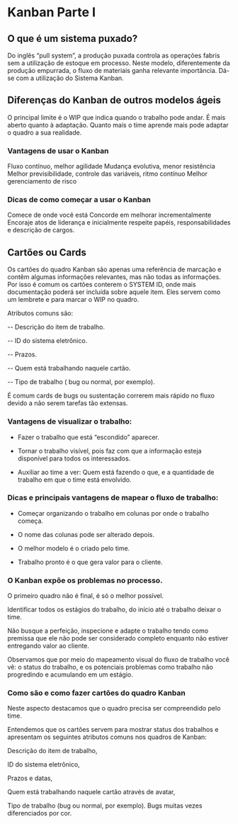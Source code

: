 # Kanban Parte I
## O que é um sistema puxado?

Do inglês “pull system”, a produção puxada controla as operações fabris sem a utilização de estoque em processo. Neste modelo, diferentemente da produção empurrada, o fluxo de materiais ganha relevante importância. Dá-se com a utilização do Sistema Kanban.

## Diferenças do Kanban de outros modelos ágeis

O principal limite é o WIP que indica quando o trabalho pode andar.
É mais aberto quanto à adaptação. Quanto mais o time aprende mais pode adaptar o quadro a sua realidade.

### Vantagens de usar o Kanban

Fluxo contínuo, melhor agilidade
Mudança evolutiva, menor resistência
Melhor previsibilidade, controle das variáveis, ritmo contínuo
Melhor gerenciamento de risco

### Dicas de como começar a usar o Kanban

Comece de onde você está
Concorde em melhorar incrementalmente
Encoraje atos de liderança e inicialmente respeite papéis, responsabilidades e descrição de cargos.

## Cartões ou Cards 

Os cartões do quadro Kanban são apenas uma referência de marcação e contêm algumas informações relevantes, mas não todas as informações. Por isso é comum os cartões conterem o SYSTEM ID, onde mais documentação poderá ser incluída sobre aquele item. Eles servem como um lembrete e para marcar o WIP no quadro.

Atributos comuns são:

-- Descrição do item de trabalho.

-- ID do sistema eletrônico.

-- Prazos.

-- Quem está trabalhando naquele cartão.

-- Tipo de trabalho ( bug ou normal, por exemplo).

É comum cards de bugs ou sustentação correrem mais rápido no fluxo devido a não serem tarefas tão extensas.

### Vantagens de visualizar o trabalho:

 - Fazer o trabalho que está “escondido” aparecer.

 - Tornar o trabalho visível, pois faz com que a informação esteja disponível para todos os interessados.

 - Auxiliar ao time a ver: Quem está fazendo o que, e a quantidade de trabalho em que o time está envolvido.

### Dicas e principais vantagens de mapear o fluxo de trabalho:

- Começar organizando o trabalho em colunas por onde o trabalho começa.

- O nome das colunas pode ser alterado depois.

- O melhor modelo é o criado pelo time.

- Trabalho pronto é o que gera valor para o cliente.

### O Kanban expõe os problemas no processo.

O primeiro quadro não é final, é só o melhor possível.

Identificar todos os estágios do trabalho, do início até o trabalho deixar o time.

Não busque a perfeição, inspecione e adapte o trabalho tendo como premissa que ele não pode ser considerado completo enquanto não estiver entregando valor ao cliente.

Observamos que por meio do mapeamento visual do fluxo de trabalho você vê: o status do trabalho, e os potenciais problemas como trabalho não progredindo e acumulando em um estágio.

### Como são e como fazer cartões do quadro Kanban

Neste aspecto destacamos que o quadro precisa ser compreendido pelo time.

Entendemos que os cartões servem para mostrar status dos trabalhos e apresentam os seguintes atributos comuns nos quadros de Kanban:

Descrição do item de trabalho,

ID do sistema eletrônico,

Prazos e datas,

Quem está trabalhando naquele cartão através de avatar,

Tipo de trabalho (bug ou normal, por exemplo). Bugs muitas vezes diferenciados por cor.

